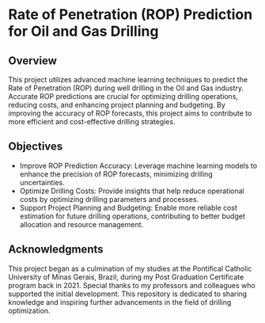 # Rate of Penetration (ROP) Prediction for Oil and Gas Drilling

## Overview
This project utilizes advanced machine learning techniques to predict the Rate of Penetration (ROP) during well drilling in the Oil and Gas industry. Accurate ROP predictions are crucial for optimizing drilling operations, reducing costs, and enhancing project planning and budgeting. By improving the accuracy of ROP forecasts, this project aims to contribute to more efficient and cost-effective drilling strategies.

## Objectives
* Improve ROP Prediction Accuracy: Leverage machine learning models to enhance the precision of ROP forecasts, minimizing drilling uncertainties.
* Optimize Drilling Costs: Provide insights that help reduce operational costs by optimizing drilling parameters and processes.
* Support Project Planning and Budgeting: Enable more reliable cost estimation for future drilling operations, contributing to better budget allocation and resource management.

## Acknowledgments
This project began as a culmination of my studies at the Pontifical Catholic University of Minas Gerais, Brazil, during my Post Graduation Certificate program back in 2021. Special thanks to my professors and colleagues who supported the initial development. This repository is dedicated to sharing knowledge and inspiring further advancements in the field of drilling optimization.
